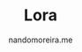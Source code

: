 ---
title: "Lora"
github: https://github.com/nandomoreirame/lora
demo: http://nandomoreira.me/lora/
author: nandomoreira.me
draft: true
ssg:
  - Jekyll
cms:
  - No Cms
---